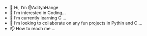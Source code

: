 - 👋 Hi, I’m @AdityaHange
- 👀 I’m interested in Coding...
- 🌱 I’m currently learning C ...
- 💞️ I’m looking to collaborate on any fun projects in Pythin and C ...
- 📫 How to reach me ...

<!---
AdityaHange/AdityaHange is a ✨ special ✨ repository because its `README.md` (this file) appears on your GitHub profile.
You can click the Preview link to take a look at your changes.
--->
